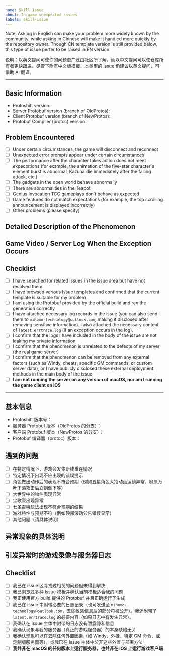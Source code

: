 ```yaml
---
name: Skill Issue
about: In-game unexpected issues
labels: skill-issue
---
```


Note: Asking in English can make your problem more widely known by the community, while asking in Chinese will make it handled more quickly by the repository owner. Though CN template version is still provided below, this type of issue perfer to be raised in EN version.

说明：以英文提问可使你的问题更广泛由社区所了解，而以中文提问可以使仓库所有者更快跟进。尽管下附有中文版模板，本类型的 issue 仍建议以英文提问，可借助 AI 翻译。

------------------------------------

## Basic Information

- Protoshift version:
- Server Protobuf version (branch of OldProtos):
- Client Protobuf version (branch of NewProtos):
- Protobuf Compiler (protoc) version:

## Problem Encountered

- [ ] Under certain circumstances, the game will disconnect and reconnect
- [ ] Unexpected error prompts appear under certain circumstances
- [ ] The performance after the character takes action does not meet expectations (for example, the animation of the five-star character's element burst is abnormal, Kazuha die immediately after the falling attack, etc.)
- [ ] The gadgets in the open world behave abnormally
- [ ] There are abnormalities in the Teapot
- [ ] Genius Invocation TCG gameplays don't behave as expected
- [ ] Game features do not match expectations (for example, the top scrolling announcement is displayed incorrectly)
- [ ] Other problems (please specify)

## Detailed Description of the Phenomenon

## Game Video / Server Log When the Exception Occurs

## Checklist

- [ ] I have searched for related issues in the issue area but have not resolved them
- [ ] I have browsed various Issue templates and confirmed that the current template is suitable for my problem
- [ ] I am using the Protobuf provided by the official build and ran the generation correctly
- [ ] I have attached necessary log records in the issue (you can also send them to `mihomo-technology@outlook.com`, making it disclosed after removing sensitive information). I also attached the necessary content of `latest.errtrace.log` (if an exception occurs in the log).
- [ ] I confirm that the logs I have included in the body of the issue are not leaking my private information
- [ ] I confirm that the phenomenon is unrelated to the defects of my server (the real game server)
- [ ] I confirm that the phenomenon can be removed from any external factors (such as Windy, cheats, specific GM commands, or custom server data), or I have publicly disclosed these external deployment methods in the main body of the issue
- [ ] **I am not running the server on any version of macOS, nor am I running the game client on iOS**

-----------------------------

## 基本信息

- Protoshift 版本号：
- 服务器 Protobuf 版本（OldProtos 的分支）：
- 客户端 Protobuf 版本（NewProtos 的分支）：
- Protobuf 编译器（protoc）版本：

## 遇到的问题

- [ ] 在特定情况下，游戏会发生断线重连情况
- [ ] 特定情况下出现不应出现的错误提示
- [ ] 角色做出动作后的表现不符合预期（例如五星角色大招动画运镜异常、枫原万叶下落攻击后立刻倒下等）
- [ ] 大世界中的物件表现异常
- [ ] 尘歌壶出现异常
- [ ] 七圣召唤玩法出现不符合预期的结果
- [ ] 游戏特性与预期不符（例如顶部滚动公告错误显示）
- [ ] 其他问题（请具体说明）

## 异常现象的具体说明

## 引发异常时的游戏录像与服务器日志

## Checklist

- [ ] 我已在 issue 区寻找过相关的问题但未得到解决
- [ ] 我已浏览过多种 Issue 模板并确认当前模板适合我的问题
- [ ] 我正使用官方 build 提供的 Protobuf 并且正确运行了生成
- [ ] 我已在 issue 中附带必要的日志记录（也可发送至 `mihomo-technology@outlook.com`，去除敏感信息后的部分将被公开）。我还附带了 `latest.errtrace.log` 的必要内容（如果日志中有发生异常）。
- [ ] 我确认在 issue 主体中附带的日志没有泄露隐私信息
- [ ] 我确认现象与我的服务器（真正的游戏服务器）的本身缺陷无关
- [ ] 我确认现象可以在去除任何外置因素（如 Windy、外挂、特定 GM 命令、或定制版服务器等），或我已在 issue 主体中公开这些外置与部署方法
- [ ] **我并非在 macOS 的任何版本上运行服务器，也并非在 iOS 上运行游戏客户端**
